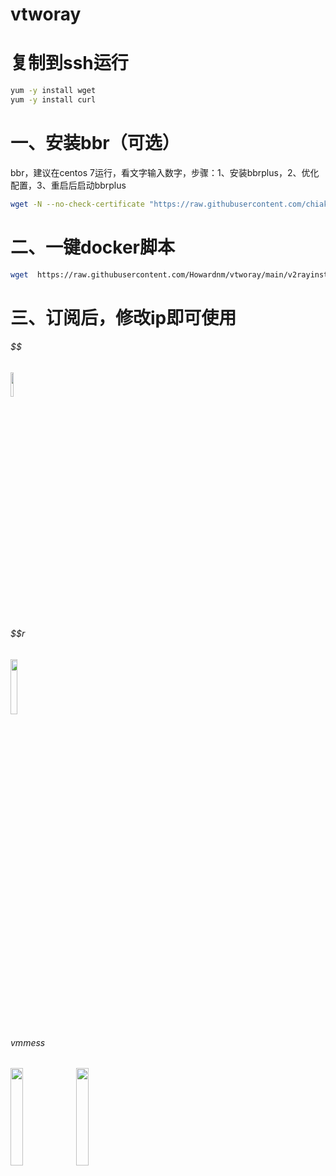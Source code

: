 # vtworay
# 复制到ssh运行
```bash
yum -y install wget
yum -y install curl
```
# 一、安装bbr（可选）
bbr，建议在centos 7运行，看文字输入数字，步骤：1、安装bbrplus，2、优化配置，3、重启后启动bbrplus
```bash
wget -N --no-check-certificate "https://raw.githubusercontent.com/chiakge/Linux-NetSpeed/master/tcp.sh" && chmod +x tcp.sh && ./tcp.sh
```
# 二、一键docker脚本
```bash
wget  https://raw.githubusercontent.com/Howardnm/vtworay/main/v2rayinstall.sh && chmod +x v2rayinstall.sh && ./v2rayinstall.sh
```

# 三、订阅后，修改ip即可使用
###### $$
<img src="https://github.com/Howardnm/vtworay/raw/main/images/ss.jpg" width="10%">

###### $$r
<img src="https://github.com/Howardnm/vtworay/raw/main/images/ssr.jpg" width="15%">

###### vmmess
<img src="https://github.com/Howardnm/vtworay/raw/main/images/vmesstcp.jpg" width="20%">   <img src="https://github.com/Howardnm/vtworay/raw/main/images/vmessmkcp" width="20%">

